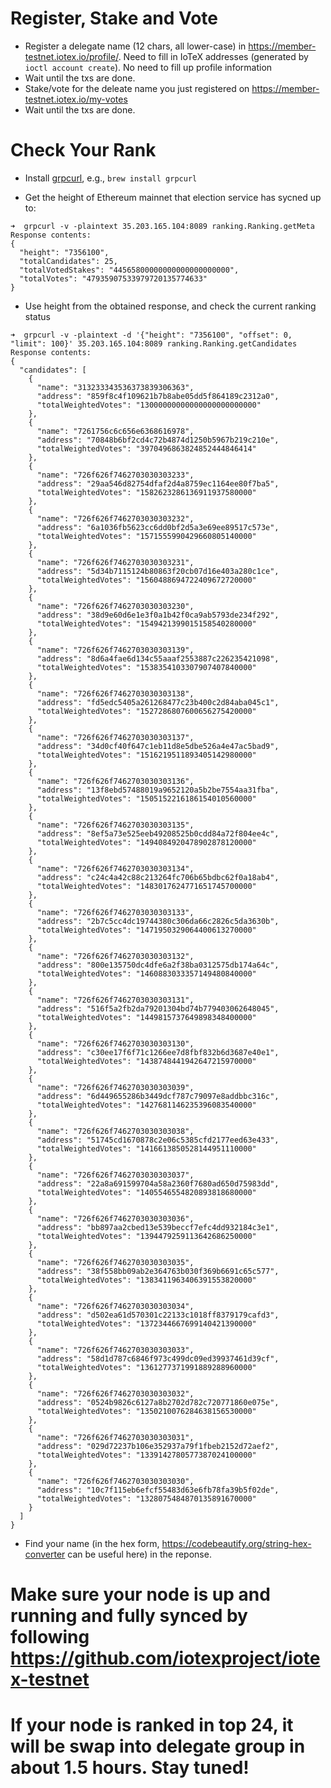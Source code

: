 
# Register, Stake and Vote
- Register a delegate name (12 chars, all lower-case) in https://member-testnet.iotex.io/profile/. Need to fill in IoTeX addresses (generated by `ioctl account create`). No need to fill up profile information
- Wait until the txs are done.
- Stake/vote for the deleate name you just registered on https://member-testnet.iotex.io/my-votes
- Wait until the txs are done.

# Check Your Rank
- Install [grpcurl](https://github.com/fullstorydev/grpcurl), e.g., `brew install grpcurl`

- Get the height of Ethereum mainnet that election service has sycned up to:
```
➜  grpcurl -v -plaintext 35.203.165.104:8089 ranking.Ranking.getMeta
Response contents:
{
  "height": "7356100",
  "totalCandidates": 25,
  "totalVotedStakes": "44565800000000000000000000",
  "totalVotes": "47935907533979720135774633"
}
```

- Use height from the obtained response, and check the current ranking status
```
➜  grpcurl -v -plaintext -d '{"height": "7356100", "offset": 0, "limit": 100}' 35.203.165.104:8089 ranking.Ranking.getCandidates
Response contents:
{
  "candidates": [
    {
      "name": "313233343536373839306363",
      "address": "859f8c4f109621b7b8abe05dd5f864189c2312a0",
      "totalWeightedVotes": "13000000000000000000000000"
    },
    {
      "name": "7261756c6c656e6368616978",
      "address": "70848b6bf2cd4c72b4874d1250b5967b219c210e",
      "totalWeightedVotes": "3970496863824852444846414"
    },
    {
      "name": "726f626f7462703030303233",
      "address": "29aa546d82754dfaf2d4a8759ec1164ee80f7ba5",
      "totalWeightedVotes": "1582623286136911937580000"
    },
    {
      "name": "726f626f7462703030303232",
      "address": "6a1036fb5623cc6dd0bf2d5a3e69ee89517c573e",
      "totalWeightedVotes": "1571555990429660805140000"
    },
    {
      "name": "726f626f7462703030303231",
      "address": "5d34b7115124b80863f20cb07d16e403a280c1ce",
      "totalWeightedVotes": "1560488694722409672720000"
    },
    {
      "name": "726f626f7462703030303230",
      "address": "38d9e60d6e1e3f0a1b42f0ca9ab5793de234f292",
      "totalWeightedVotes": "1549421399015158540280000"
    },
    {
      "name": "726f626f7462703030303139",
      "address": "8d6a4fae6d134c55aaaf2553887c226235421098",
      "totalWeightedVotes": "1538354103307907407840000"
    },
    {
      "name": "726f626f7462703030303138",
      "address": "fd5edc5405a261268477c23b400c2d84aba045c1",
      "totalWeightedVotes": "1527286807600656275420000"
    },
    {
      "name": "726f626f7462703030303137",
      "address": "34d0cf40f647c1eb11d8e5dbe526a4e47ac5bad9",
      "totalWeightedVotes": "1516219511893405142980000"
    },
    {
      "name": "726f626f7462703030303136",
      "address": "13f8ebd57488019a9652120a5b2be7554aa31fba",
      "totalWeightedVotes": "1505152216186154010560000"
    },
    {
      "name": "726f626f7462703030303135",
      "address": "8ef5a73e525eeb49208525b0cdd84a72f804ee4c",
      "totalWeightedVotes": "1494084920478902878120000"
    },
    {
      "name": "726f626f7462703030303134",
      "address": "c24c4a42c88c213264fc706b65bdbc62f0a18ab4",
      "totalWeightedVotes": "1483017624771651745700000"
    },
    {
      "name": "726f626f7462703030303133",
      "address": "2b7c5cc4dc19744380c306da66c2826c5da3630b",
      "totalWeightedVotes": "1471950329064400613270000"
    },
    {
      "name": "726f626f7462703030303132",
      "address": "800e135750dc4dfe6a2f38ba0312575db174a64c",
      "totalWeightedVotes": "1460883033357149480840000"
    },
    {
      "name": "726f626f7462703030303131",
      "address": "516f5a2fb2da79201304bd74b779403062648045",
      "totalWeightedVotes": "1449815737649898348400000"
    },
    {
      "name": "726f626f7462703030303130",
      "address": "c30ee17f6f71c1266ee7d8fbf832b6d3687e40e1",
      "totalWeightedVotes": "1438748441942647215970000"
    },
    {
      "name": "726f626f7462703030303039",
      "address": "6d449655286b3449dcf787c79097e8addbbc316c",
      "totalWeightedVotes": "1427681146235396083540000"
    },
    {
      "name": "726f626f7462703030303038",
      "address": "51745cd1670878c2e06c5385cfd2177eed63e433",
      "totalWeightedVotes": "1416613850528144951110000"
    },
    {
      "name": "726f626f7462703030303037",
      "address": "22a8a691599704a58a2360f7680ad650d75983dd",
      "totalWeightedVotes": "1405546554820893818680000"
    },
    {
      "name": "726f626f7462703030303036",
      "address": "bb897aa2cbed13e539beccf7efc4dd932184c3e1",
      "totalWeightedVotes": "1394479259113642686250000"
    },
    {
      "name": "726f626f7462703030303035",
      "address": "38f558bb09ab2e364763b030f369b6691c65c577",
      "totalWeightedVotes": "1383411963406391553820000"
    },
    {
      "name": "726f626f7462703030303034",
      "address": "d502ea61d570301c22133c1018ff8379179cafd3",
      "totalWeightedVotes": "1372344667699140421390000"
    },
    {
      "name": "726f626f7462703030303033",
      "address": "58d1d787c6846f973c499dc09ed39937461d39cf",
      "totalWeightedVotes": "1361277371991889288960000"
    },
    {
      "name": "726f626f7462703030303032",
      "address": "0524b9826c6127a8b2702d782c720771860e075e",
      "totalWeightedVotes": "1350210076284638156530000"
    },
    {
      "name": "726f626f7462703030303031",
      "address": "029d72237b106e352937a79f1fbeb2152d72aef2",
      "totalWeightedVotes": "1339142780577387024100000"
    },
    {
      "name": "726f626f7462703030303030",
      "address": "10c7f115eb6efcf55483d63e6fb78fa39b5f02de",
      "totalWeightedVotes": "1328075484870135891670000"
    }
  ]
}
```

- Find your name (in the hex form, https://codebeautify.org/string-hex-converter can be useful here) in the reponse.

# Make sure your node is up and running and fully synced by following https://github.com/iotexproject/iotex-testnet

# If your node is ranked in top 24, it will be swap into delegate group in about 1.5 hours. Stay tuned!
